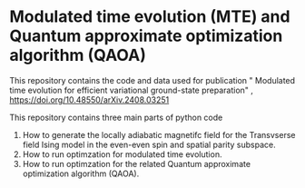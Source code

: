 # Modulated time evolution (MTE) and Quantum approximate optimization algorithm (QAOA)
This repository contains the code and data used for publication " Modulated time evolution for efficient variational ground-state preparation" ,
https://doi.org/10.48550/arXiv.2408.03251

This repository contains three main parts of python code
1. How to generate the locally adiabatic magnetifc field for the Transvserse field Ising model in the even-even spin and spatial parity subspace. 
2. How to run optimzation for modulated time evolution.
3. How to run optimzation for the related Quantum approximate optimization algorithm (QAOA). 
  
